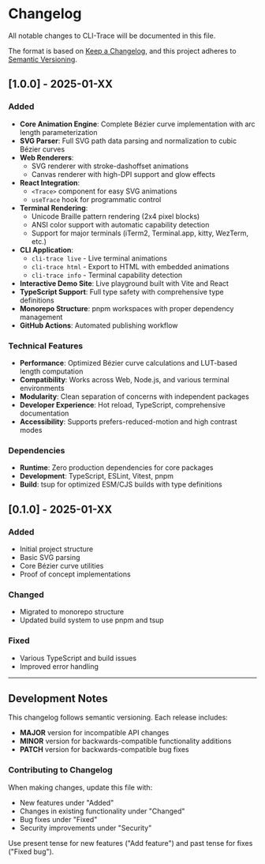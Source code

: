 # Changelog

All notable changes to CLI-Trace will be documented in this file.

The format is based on [Keep a Changelog](https://keepachangelog.com/en/1.0.0/),
and this project adheres to [Semantic Versioning](https://semver.org/spec/v2.0.0.html).

## [1.0.0] - 2025-01-XX

### Added
- **Core Animation Engine**: Complete Bézier curve implementation with arc length parameterization
- **SVG Parser**: Full SVG path data parsing and normalization to cubic Bézier curves
- **Web Renderers**:
  - SVG renderer with stroke-dashoffset animations
  - Canvas renderer with high-DPI support and glow effects
- **React Integration**:
  - `<Trace>` component for easy SVG animations
  - `useTrace` hook for programmatic control
- **Terminal Rendering**:
  - Unicode Braille pattern rendering (2x4 pixel blocks)
  - ANSI color support with automatic capability detection
  - Support for major terminals (iTerm2, Terminal.app, kitty, WezTerm, etc.)
- **CLI Application**:
  - `cli-trace live` - Live terminal animations
  - `cli-trace html` - Export to HTML with embedded animations
  - `cli-trace info` - Terminal capability detection
- **Interactive Demo Site**: Live playground built with Vite and React
- **TypeScript Support**: Full type safety with comprehensive type definitions
- **Monorepo Structure**: pnpm workspaces with proper dependency management
- **GitHub Actions**: Automated publishing workflow

### Technical Features
- **Performance**: Optimized Bézier curve calculations and LUT-based length computation
- **Compatibility**: Works across Web, Node.js, and various terminal environments
- **Modularity**: Clean separation of concerns with independent packages
- **Developer Experience**: Hot reload, TypeScript, comprehensive documentation
- **Accessibility**: Supports prefers-reduced-motion and high contrast modes

### Dependencies
- **Runtime**: Zero production dependencies for core packages
- **Development**: TypeScript, ESLint, Vitest, pnpm
- **Build**: tsup for optimized ESM/CJS builds with type definitions

## [0.1.0] - 2025-01-XX

### Added
- Initial project structure
- Basic SVG parsing
- Core Bézier curve utilities
- Proof of concept implementations

### Changed
- Migrated to monorepo structure
- Updated build system to use pnpm and tsup

### Fixed
- Various TypeScript and build issues
- Improved error handling

---

## Development Notes

This changelog follows semantic versioning. Each release includes:

- **MAJOR** version for incompatible API changes
- **MINOR** version for backwards-compatible functionality additions
- **PATCH** version for backwards-compatible bug fixes

### Contributing to Changelog

When making changes, update this file with:
- New features under "Added"
- Changes in existing functionality under "Changed"
- Bug fixes under "Fixed"
- Security improvements under "Security"

Use present tense for new features ("Add feature") and past tense for fixes ("Fixed bug").
